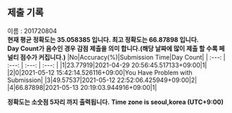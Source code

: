 


  
## 제출 기록  
이름 : 201720804  
**현재 평균 정확도는 35.058385 입니다. 최고 정확도는 66.87898 입니다.**  
**Day Count가 음수인 경우 감점 제출을 의미 합니다.(해당 날짜에 많이 제출 할 수록 페널티 점수가 커집니다.)**
|No|Accuracy(%)|Submission Time|Day Count|
| :---: | :---: | :---: | :---: |
|1|23.77919|2021-04-29 20:56:45.517133+09:00|1|
|2|0|2021-05-12 15:42:14.526116+09:00|You Have Problem with Submission|
|3|49.57537|2021-05-12 22:52:06.425949+09:00|2|
|4|66.87898|2021-05-13 20:19:03.944916+09:00|1|


**정확도는 소숫점 5자리 까지 출력됩니다.**
**Time zone is seoul,korea (UTC+9:00)**
